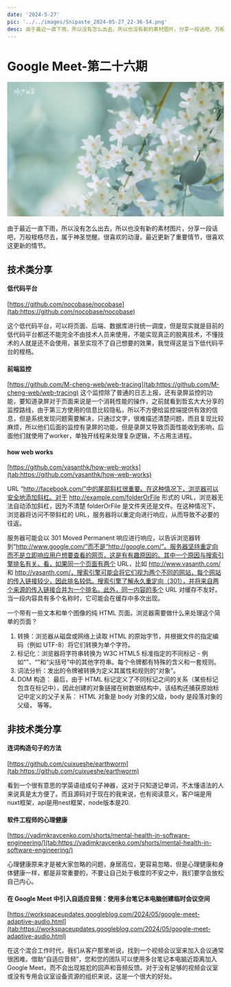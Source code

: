 ```yaml
---
date: '2024-5-27'
pic: '../../images/Snipaste_2024-05-27_22-36-54.png'
desc: 由于最近一直下雨，所以没有怎么出去，所以也没有新的素材图片，分享一段话吧，万般桎梏尽去，属于神圣觉醒。很喜欢的动漫，最近更新了重要情节，很喜欢这更新的情节。
---
```

# Google Meet-第二十六期

![Snipaste_2024-05-27_22-36-54.jpg](../../images/Snipaste_2024-05-27_22-36-54.png)

由于最近一直下雨，所以没有怎么出去，所以也没有新的素材图片，分享一段话吧，万般桎梏尽去，属于神圣觉醒。很喜欢的动漫，最近更新了重要情节，很喜欢这更新的情节。


## 技术类分享

#### 低代码平台
[https://github.com/nocobase/nocobase](tab:https://github.com/nocobase/nocobase)

这个低代码平台，可以将页面、后端、数据库进行统一调度，但是现实就是目前的低代码平台都还不能完全不由技术人员来使用，不能实现真正的脱离技术，不懂技术的人就是还不会使用，甚至实现不了自己想要的效果，我觉得这是当下低代码平台的桎梏。


#### 前端监控
[https://github.com/M-cheng-web/web-tracing](tab:https://github.com/M-cheng-web/web-tracing)
这个监控除了普通的日志上报，还有录屏监控的功能，要知道录屏对于页面来说是一个消耗性能的操作，之前就看到哲玄大大分享的监控路线，由于第三方使用的信息比较隐私，所以不方便给监控端提供有效的信息，但是系统发现问题需要解决，只通过文字，很难描述清楚问题，而且复现比较麻烦，所以他们后面的监控有录屏的功能，但是录屏又导致页面性能收到影响，后面他们就使用了worker，单独开线程来处理复杂逻辑，不占用主进程。

#### how web works

[https://github.com/vasanthk/how-web-works](tab:https://github.com/vasanthk/how-web-works)


URL “http://facebook.com/”中的尾部斜杠很重要。在这种情况下，浏览器可以安全地添加斜杠。对于 http://example.com/folderOrFile 形式的 URL，浏览器无法自动添加斜杠，因为不清楚 folderOrFile 是文件夹还是文件。在这种情况下，浏览器将访问不带斜杠的 URL，服务器将以重定向进行响应，从而导致不必要的往返。

服务器可能会以 301 Moved Permanent 响应进行响应，以告诉浏览器转到“http://www.google.com/”而不是“http://google.com/”。服务器坚持重定向而不是立即响应用户想要查看的网页，这是有有趣原因的。其中一个原因与搜索引擎排名有关。看，如果同一个页面有两个 URL，比如 http://www.vasanth.com/ 和 http://vasanth.com/，搜索引擎可能会将它们视为两个不同的网站，每个网站的传入链接较少，因此排名较低。搜索引擎了解永久重定向（301），并将来自两个来源的传入链接合并为一个排名。此外，同一内容的多个 URL 对缓存不友好。当一段内容具有多个名称时，它可能会在缓存中多次出现。

一个带有一些文本和单个图像的纯 HTML 页面。浏览器需要做什么来处理这个简单的页面？

1. 转换：浏览器从磁盘或网络上读取 HTML 的原始字节，并根据文件的指定编码（例如 UTF-8）将它们转换为单个字符。
2. 标记化：浏览器将字符串转换为 W3C HTML5 标准指定的不同标记 - 例如“”、“”和“尖括号”中的其他字符串。每个令牌都有特殊的含义和一套规则。
3. 词法分析：发出的令牌被转换为定义其属性和规则的“对象”。
4. DOM 构造： 最后，由于 HTML 标记定义了不同标记之间的关系（某些标记包含在标记中），因此创建的对象链接在树数据结构中，该结构还捕获原始标记中定义的父子关系： HTML 对象是 body 对象的父级，body 是段落对象的父级， 等等。





## 非技术类分享

#### 连词构造句子的方法

[https://github.com/cuixueshe/earthworm](tab:https://github.com/cuixueshe/earthworm)

看到一个很有意思的学英语组成句子神器，这对于只知道记单词，不太懂语法的人来说真是太方便了。而且源码对于现在的我来说，也有阅读意义，客户端是用nuxt框架，api是用nest框架，node版本是20.


#### 软件工程师的心理健康

[https://vadimkravcenko.com/shorts/mental-health-in-software-engineering/](tab:https://vadimkravcenko.com/shorts/mental-health-in-software-engineering/)

心理健康原来才是被大家忽略的问题，身居高位，更容易忽略，但是心理健康和身体健康一样，都是非常重要的，不要让自己处于极度的不安之中，我们要学会放松自己内心。



#### 在 Google Meet 中引入自适应音频：使用多台笔记本电脑创建临时会议空间

[https://workspaceupdates.googleblog.com/2024/05/google-meet-adaptive-audio.html](tab:https://workspaceupdates.googleblog.com/2024/05/google-meet-adaptive-audio.html)


在这个混合工作时代，我们从客户那里听说，找到一个视频会议室来加入会议通常很困难。借助“自适应音频”，您和您的团队可以使用多台笔记本电脑近距离加入 Google Meet，而不会出现尴尬的回声和音频反馈。对于没有足够的视频会议室或没有专用会议室设备资源的组织来说，这是一个很大的好处。




